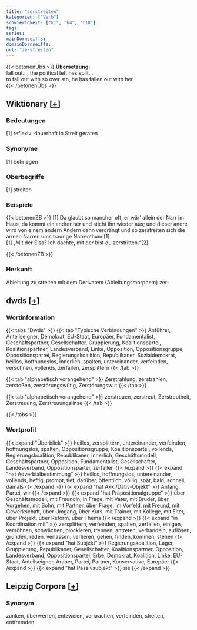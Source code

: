 ```yaml
---
title: "zerstreiten"
kategorien: ["Verb"]
schwierigkeit: ["k1", "h4", "r18"]
tags:
series:
mainDornseiffs:
domainDornseiffs:
url: "zerstreiten"
---
```


{{< betonenÜbs >}}
**Übersetzung:**  
fall out..., the political left has split...  
to fall out with sb over sth, he has fallen out with her  
{{< /betonenÜbs >}}

## Wiktionary [[+](https://de.wiktionary.org/wiki/zerstreiten)]

### Bedeutungen
[1] reflexiv: dauerhaft in Streit geraten  

### Synonyme
[1] bekriegen  

### Oberbegriffe
[1] streiten  

### Beispiele
{{< betonenZB >}}
[1] Da glaubt so mancher oft, er wär’ allein der Narr im Haus, da kommt ein andrer her und sticht ihn wieder aus; und dieser andre wird von einem andern Andern dann verdrängt und so zerstreiten sich die armen Narren ums traurige Narrenthum.[1]  
[1] „Mit der Elsa? Ich dachte, mit der bist du zerstritten.“[2]  

{{< /betonenZB >}}
### Herkunft
Ableitung zu streiten mit dem Derivatem (Ableitungsmorphem) zer-  



## dwds [[+](https://www.dwds.de/wb/zerstreiten)]

### Wortinformation
{{< tabs "Dwds" >}}
{{< tab "Typische Verbindungen" >}}
Anführer, Anteilseigner, Demokrat, EU-Staat, Europäer, Fundamentalist, Geschäftspartner, Gesellschafter, Gruppierung, Koalitionspartei, Koalitionspartner, Landesverband, Linke, Opposition, Oppositionsgruppe, Oppositionspartei, Regierungskoalition, Republikaner, Sozialdemokrat, heillos, hoffnungslos, innerlich, spalten, untereinander, verfeinden, versöhnen, vollends, zerfallen, zersplittern
{{< /tab >}}

{{< tab "alphabetisch vorangehend" >}}
Zerstrahlung, zerstrahlen, zerstoßen, zerstörungswütig, Zerstörungswut
{{< /tab >}}

{{< tab "alphabetisch vorangehend" >}}
zerstreuen, zerstreut, Zerstreutheit, Zerstreuung, Zerstreuungslinse
{{< /tab >}}

{{< /tabs >}}

### Wortprofil
{{< expand "Überblick" >}} heillos, zersplittern, untereinander, verfeinden, hoffnungslos, spalten, Oppositionsgruppe, Koalitionspartei, vollends, Regierungskoalition, Republikaner, innerlich, Geschäftsmodell, Geschäftspartner, Opposition, Fundamentalist, Gesellschafter, Landesverband, Oppositionspartei, zerfallen {{< /expand >}}
{{< expand "hat Adverbialbestimmung" >}} heillos, hoffnungslos, untereinander, vollends, heftig, prompt, tief, darüber, öffentlich, völlig, spät, bald, schnell, damals {{< /expand >}}
{{< expand "hat Akk./Dativ-Objekt" >}} Anfang, Partei, wir {{< /expand >}}
{{< expand "hat Präpositionalgruppe" >}} über Geschäftsmodell, mit Freundin, in Frage, mit Vater, mit Bruder, über Vorgehen, mit Sohn, mit Partner, über Frage, im Vorfeld, mit Freund, mit Gewerkschaft, über Umgang, über Kurs, mit Trainer, mit Kollege, mit Elter, über Projekt, über Reform, über Thema {{< /expand >}}
{{< expand "in Koordination mit" >}} zersplittern, verfeinden, spalten, zerfallen, einigen, versöhnen, schwächen, blockieren, trennen, antreten, verhandeln, auflösen, gründen, reden, verlassen, verlieren, gehen, finden, kommen, stehen {{< /expand >}}
{{< expand "hat Subjekt" >}} Regierungskoalition, Lager, Gruppierung, Republikaner, Gesellschafter, Koalitionspartner, Opposition, Landesverband, Oppositionspartei, Erbe, Demokrat, Koalition, Linke, EU-Staat, Anteilseigner, Araber, Partei, Partner, Konservative, Europäer {{< /expand >}}
{{< expand "hat Passivsubjekt" >}} sie {{< /expand >}}

## Leipzig Corpora [[+](https://corpora.uni-leipzig.de/en/res?word=zerstreiten&corpusId=deu_newscrawl-public_2018)]


### Synonym
zanken, überwerfen, entzweien, verkrachen, verfeinden, streiten, entfremden

